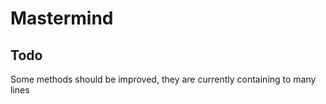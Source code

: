# Mastermind



## Todo
Some methods should be improved, they are currently containing to many lines
